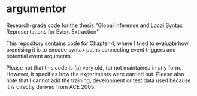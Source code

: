 # argumentor
Research-grade code for the thesis "Global Inference and Local Syntax Representations for Event Extraction"

This repository contains code for Chapter 4, where I tried to evaluate how promising it is to encode syntax paths connecting event triggers and potential event arguments.

Please not that this code is (a) very old, (b) not maintained in any form. However, it specifies how the experiments were carried out. Please also note that I cannot add the training, development or test data used because it is directly derived from ACE 2005.
